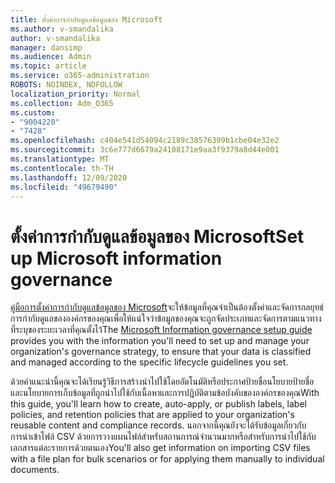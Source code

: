 ```yaml
---
title: ตั้งค่าการกำกับดูแลข้อมูลของ Microsoft
ms.author: v-smandalika
author: v-smandalika
manager: dansimp
ms.audience: Admin
ms.topic: article
ms.service: o365-administration
ROBOTS: NOINDEX, NOFOLLOW
localization_priority: Normal
ms.collection: Adm_O365
ms.custom:
- "9004220"
- "7428"
ms.openlocfilehash: c404e541d54094c2189c38576399b1cbe04e32e2
ms.sourcegitcommit: 3c6e777d6679a24108171e9aa3f9379a8d44e001
ms.translationtype: MT
ms.contentlocale: th-TH
ms.lasthandoff: 12/09/2020
ms.locfileid: "49679490"
---
```

# <a name="set-up-microsoft-information-governance"></a><span data-ttu-id="81b65-102">ตั้งค่าการกำกับดูแลข้อมูลของ Microsoft</span><span class="sxs-lookup"><span data-stu-id="81b65-102">Set up Microsoft information governance</span></span>

<span data-ttu-id="81b65-103">[คู่มือการตั้งค่าการกำกับดูแลข้อมูลของ Microsoft](https://admin.microsoft.com/AdminPortal/Home#/modernonboarding/migsetupguide)จะให้ข้อมูลที่คุณจำเป็นต้องตั้งค่าและจัดการกลยุทธ์การกำกับดูแลขององค์กรของคุณเพื่อให้แน่ใจว่าข้อมูลของคุณจะถูกจัดประเภทและจัดการตามแนวทางที่ระบุของระยะเวลาที่คุณตั้งไว้</span><span class="sxs-lookup"><span data-stu-id="81b65-103">The [Microsoft Information governance setup guide](https://admin.microsoft.com/AdminPortal/Home#/modernonboarding/migsetupguide) provides you with the information you'll need to set up and manage your organization's governance strategy, to ensure that your data is classified and managed according to the specific lifecycle guidelines you set.</span></span>

<span data-ttu-id="81b65-104">ด้วยคำแนะนำนี้คุณจะได้เรียนรู้วิธีการสร้างนำไปใช้โดยอัตโนมัติหรือประกาศป้ายชื่อนโยบายป้ายชื่อและนโยบายการเก็บข้อมูลที่ถูกนำไปใช้กับเนื้อหาและการปฏิบัติตามข้อบังคับขององค์กรของคุณ</span><span class="sxs-lookup"><span data-stu-id="81b65-104">With this guide, you'll learn how to create, auto-apply, or publish labels, label policies, and retention policies that are applied to your organization's reusable content and compliance records.</span></span> <span data-ttu-id="81b65-105">นอกจากนี้คุณยังจะได้รับข้อมูลเกี่ยวกับการนำเข้าไฟล์ CSV ด้วยการวางแผนไฟล์สำหรับสถานการณ์จำนวนมากหรือสำหรับการนำไปใช้กับเอกสารแต่ละรายการด้วยตนเอง</span><span class="sxs-lookup"><span data-stu-id="81b65-105">You'll also get information on importing CSV files with a file plan for bulk scenarios or for applying them manually to individual documents.</span></span>